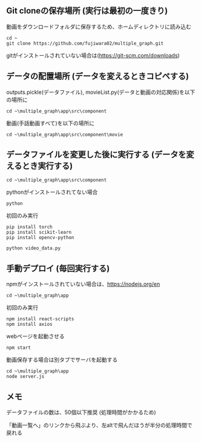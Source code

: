 ## Git cloneの保存場所 (実行は最初の一度きり)
動画をダウンロードフォルダに保存するため、ホームディレクトリに読み込む
```terminal
cd ~ 
git clone https://github.com/fujiwara02/multiple_graph.git 
```
gitがインストールされていない場合は(https://git-scm.com/downloads)

## データの配置場所 (データを変えるときコピペする)
outputs.pickle(データファイル), movieList.py(データと動画の対応関係)を以下の場所に
```terminal
cd ~\multiple_graph\app\src\component  
```
動画(手話動画すべて)を以下の場所に
```terminal
cd ~\multiple_graph\app\src\component\movie  
```

## データファイルを変更した後に実行する (データを変えるとき実行する)
```terminal
cd ~\multiple_graph\app\src\component 
``` 
pythonがインストールされてない場合
```terminal
python                    
```
初回のみ実行
```terminal
pip install torch         
pip install scikit-learn  
pip install opencv-python
```
```terminal
python video_data.py
```

## 手動デプロイ (毎回実行する)

npmがインストールされていない場合は、https://nodejs.org/en
```terminal
cd ~\multiple_graph\app
```
初回のみ実行
```terminal
npm install react-scripts 
npm install axios        
```
webページを起動させる
```terminal
npm start
```

動画保存する場合は別タブでサーバを起動する
```terminal
cd ~\multiple_graph\app
node server.js
```

## メモ
データファイルの数は、50個以下推奨 (処理時間がかかるため)

「動画一覧へ」のリンクから飛ぶより、左altで飛んだほうが半分の処理時間で戻れる


